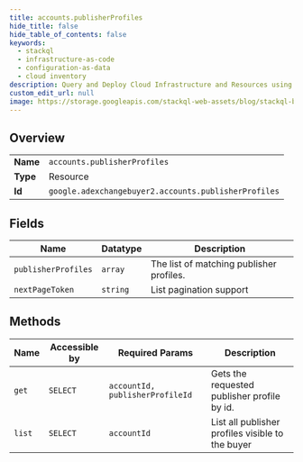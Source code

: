 ```yaml
---
title: accounts.publisherProfiles
hide_title: false
hide_table_of_contents: false
keywords:
  - stackql
  - infrastructure-as-code
  - configuration-as-data
  - cloud inventory
description: Query and Deploy Cloud Infrastructure and Resources using SQL
custom_edit_url: null
image: https://storage.googleapis.com/stackql-web-assets/blog/stackql-blog-post-featured-image.png
---
```

  
    

## Overview
<table><tbody>
<tr><td><b>Name</b></td><td><code>accounts.publisherProfiles</code></td></tr>
<tr><td><b>Type</b></td><td>Resource</td></tr>
<tr><td><b>Id</b></td><td><code>google.adexchangebuyer2.accounts.publisherProfiles</code></td></tr>
</tbody></table>

## Fields
| Name | Datatype | Description |
| ---- | -------- | ----------- |
| `publisherProfiles` | `array` | The list of matching publisher profiles. |
| `nextPageToken` | `string` | List pagination support |
## Methods
| Name | Accessible by | Required Params | Description |
| ---- | ------------- | --------------- | ----------- |
| `get` | `SELECT` | `accountId, publisherProfileId` | Gets the requested publisher profile by id. |
| `list` | `SELECT` | `accountId` | List all publisher profiles visible to the buyer |
